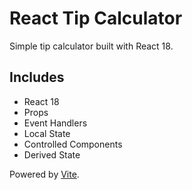 # React Tip Calculator

Simple tip calculator built with React 18.

## Includes

- React 18
- Props
- Event Handlers
- Local State
- Controlled Components
- Derived State

Powered by [Vite](https://vitejs.dev/).
